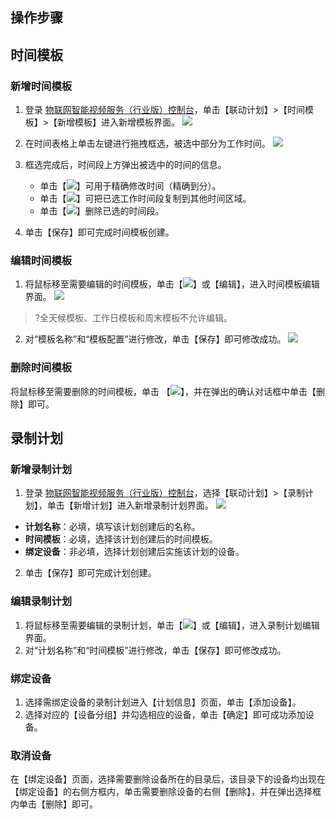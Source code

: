 ## 操作步骤

## 时间模板 

### 新增时间模板

1. 登录 [物联网智能视频服务（行业版）控制台]()，单击【联动计划】>【时间模板】>【新增模板】进入新增模板界面。
 ![](https://main.qcloudimg.com/raw/c9ca80d5b04965e824a8c92691b944c5.png)
2. 在时间表格上单击左键进行拖拽框选，被选中部分为工作时间。
 ![](https://main.qcloudimg.com/raw/6679e0e9479bebbe46a3aa089d366593.png)
3. 框选完成后，时间段上方弹出被选中的时间的信息。
	- 单击【![](https://main.qcloudimg.com/raw/7b16fedb9cd254865b40845beea2cbf8.jpg)】可用于精确修改时间（精确到分）。
	- 单击【![](https://main.qcloudimg.com/raw/142ea0334273536c6c0984f82bce81b3.png)】可把已选工作时间段复制到其他时间区域。
	- 单击【![](https://main.qcloudimg.com/raw/6502d07eb35d7390a4e2cff3fba8216d.jpg)】删除已选的时间段。

4. 单击【保存】即可完成时间模板创建。

### 编辑时间模板

1. 将鼠标移至需要编辑的时间模板，单击【![](https://main.qcloudimg.com/raw/7c85a124fd359655b5630d584d280140.png)】或【编辑】，进入时间模板编辑界面。
 ![](https://main.qcloudimg.com/raw/b183a308a041b6ed5cb19f6a143f9e6d.png)
>?全天候模板、工作日模板和周末模板不允许编辑。
>
2. 对“模板名称”和“模板配置”进行修改，单击【保存】即可修改成功。
![](https://main.qcloudimg.com/raw/f45fb6ed3663e6369d6bb4a83750859c.png)

### 删除时间模板

将鼠标移至需要删除的时间模板，单击 【![](https://main.qcloudimg.com/raw/7d12c74245e8c6265d63cb35979691ec.png)】，并在弹出的确认对话框中单击【删除】即可。

## 录制计划 

### 新增录制计划

1. 登录 [物联网智能视频服务（行业版）控制台]()，选择【联动计划】>【录制计划】，单击【新增计划】进入新增录制计划界面。
![](https://main.qcloudimg.com/raw/d3ae58bde5498303a703a3e4a3ef091a.png)
 - **计划名称**：必填，填写该计划创建后的名称。
 - **时间模板**：必填，选择该计划创建后的时间模板。
 - **绑定设备**：非必填，选择计划创建后实施该计划的设备。
2. 单击【保存】即可完成计划创建。

### 编辑录制计划

1. 将鼠标移至需要编辑的录制计划，单击【![](https://main.qcloudimg.com/raw/7c85a124fd359655b5630d584d280140.png)】或【编辑】，进入录制计划编辑界面。
2. 对“计划名称”和“时间模板”进行修改，单击【保存】即可修改成功。

### 绑定设备

1. 选择需绑定设备的录制计划进入【计划信息】页面，单击【添加设备】。
2. 选择对应的【设备分组】并勾选相应的设备，单击【确定】即可成功添加设备。

### 取消设备

在【绑定设备】页面，选择需要删除设备所在的目录后，该目录下的设备均出现在【绑定设备】的右侧方框内，单击需要删除设备的右侧【删除】，并在弹出选择框内单击【删除】即可。
